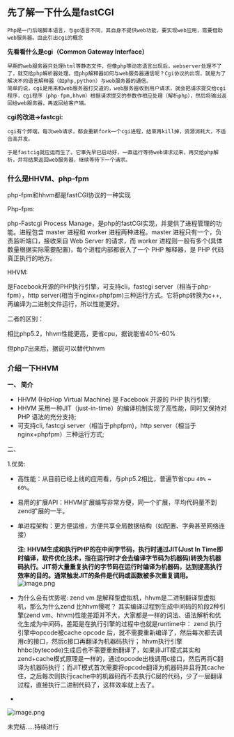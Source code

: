 <h2>先了解一下什么是fastCGI</h2>

	Php是一门后端脚本语言，与go语言不同，其自身不提供web功能，要实现web应用，需要借助web服务器。由此引出cgi的概念

**先看看什么是cgi（Common Gateway Interface）**

    早期的web服务器只处理html等静态文件，但像php等动态语言出现后，webserver处理不了了，就交给php解析器处理。但php解释器如何与web服务器通信呢？Cgi协议的出现，就是为了解决不同语言解释器（如php,python）与web服务器的通信。
    简单的说，cgi是用来和web服务器打交道的，web服务器收到用户请求，就会把请求提交给cgi程序，cgi程序（php-fpm,hhvm）根据请求提交的参数作相应处理（解析php），然后将输出返回给web服务器，再返回给客户端。

**cgi的改进->fastcgi:**

	cgi有个弊端，每次web请求，都会重新fork一个cgi进程，结束再kill掉，资源消耗大，不适合高并发。

	于是fastcig就应运而生了。它事先早已启动好，一直运行等待web请求过来，再交给php解析，并将结果返回web服务器，继续等待下一个请求。



### 什么是HHVM、php-fpm

php-fpm和hhvm都是fastCGI协议的一种实现

Php-fpm:

  php-Fastcgi Process Manage，是php的fastCGI实现，并提供了进程管理的功能。进程包含 master 进程和 worker 进程两种进程。master 进程只有一个，负责监听端口，接收来自 Web Server 的请求，而 worker 进程则一般有多个(具体数量根据实际需要配置)，每个进程内部都嵌入了一个 PHP 解释器，是 PHP 代码真正执行的地方。

HHVM:

  是Facebook开源的PHP执行引擎，可支持cli，fastcgi server（相当于php-fpm），http server(相当于nginx+phpfpm)三种运行方式。它将php转换为c++,再编译为二进制文件运行，所以性能更好。

二者的区别：

  相比php5.2，hhvm性能更高，更省cpu，据说能省40%-60%

  但php7出来后，据说可以替代hhvm



### 介绍一下HHVM

**一、 简介**

- HHVM (HipHop Virtual Machine) 是 Facebook 开源的 PHP 执行引擎;
- HHVM 采用一种JIT（just-in-time）的编译机制实现了高性能，同时又保持对 PHP 语法的充分支持;
- 可支持cli, fastcgi server（相当于phpfpm)，http server（相当于nginx+phpfpm）三种运行方式;

二、

1.优势: 

- 高性能：从目前已经上线的应用看，与php5.2相比，普遍节省cpu `40%` ~ `60%`。

- 易用的扩展API：HHVM扩展编写非常方便，同一个扩展，平均代码量不到zend扩展的一半。

- 单进程架构：更方便运维，方便共享全局数据结构（如配置、字典甚至网络连接）

  **注: HHVM生成和执行PHP的在中间字节码，执行时通过JIT(Just In Time即时编译，软件优化技术，指在运行时才会去编译字节码为机器码)转换为机器码执行。JIT将大量重复执行的字节码在运行时编译为机器码，达到提高执行效率的目的。通常触发JIT的条件是代码或函数被多次重复调用。**
![image.png](https://upload-images.jianshu.io/upload_images/15108341-5fed77aaa0d372ab.png?imageMogr2/auto-orient/strip%7CimageView2/2/w/1240)

- 为什么会有优势呢:
  zend vm 是解释型虚拟机，hhvm是二进制翻译型虚拟机，那么为什么zend 比hhvm慢呢？ 
  其实编译过程到生成中间码的阶段2种引擎(zend vm、hhvm)性能差距并不大，大家都是一样的词法、语法解析和优化生成为中间码，差距是在执行引擎的过程中也就是runtime中：
  zend 执行引擎中opcode被cache opcode 后，就不需要重新编译了，然后每次都去调用c的接口，然后c接口再翻译为机器码执行；
  hhvm执行引擎hhbc(bytecode)生成后也不需要重新翻译了，如果非JIT模式其实和zend+cache模式原理是一样的，通过opcode出栈调用c接口，然后再将C翻译为机器码执行；而JIT模式首次需要将opcode翻译为机器码并且将其cache住，之后每次则执行cache中的机器码而不去执行C层的代码，少了一层翻译过程，直接执行二进制代码了，这样效率就上去了。

- 

![image.png](https://upload-images.jianshu.io/upload_images/15108341-5bfbe588d7d7bc8d.png?imageMogr2/auto-orient/strip%7CimageView2/2/w/1240)


未完结.....持续进行
